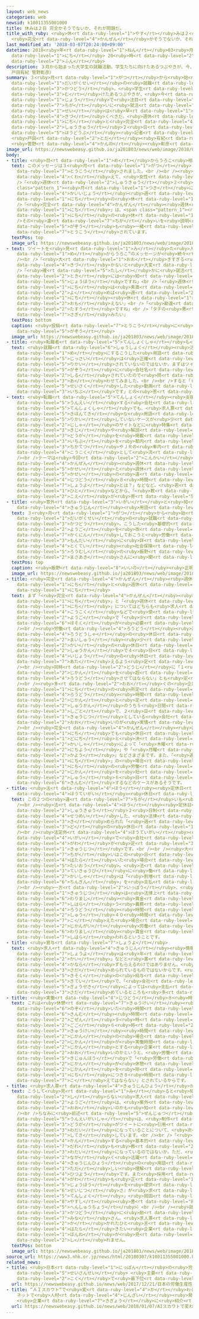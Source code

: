 ```yaml
---
layout: web_news
categories: web
newsid: k10011355001000
title: 休みは２日 完全かそうでないか、それが問題だ。
title_with_ruby: <ruby>休<rt data-ruby-level="1">やす</rt></ruby>みは２<ruby>日<rt data-ruby-level="1">にち</rt></ruby>
  <ruby>完全<rt data-ruby-level="4">かんぜん</rt></ruby>かそうでないか、それが<ruby>問題<rt data-ruby-level="3">もんだい</rt></ruby>だ。
last_modified_at: '2018-03-07T20:24:00+09:00'
datetime: 2018<ruby>年<rt data-ruby-level="1">ねん</rt></ruby>03<ruby>月<rt data-ruby-level="1">がつ</rt></ruby>07<ruby>日<rt
  data-ruby-level="1">にち</rt></ruby> 20<ruby>時<rt data-ruby-level="2">じ</rt></ruby>24<ruby>分<rt
  data-ruby-level="2">ふん</rt></ruby>
description: ３月から始まった大学生の就職活動。学生たちに向けたあるつぶやきが、今、ネット上で注目されています。「この違いに就活生は早く気付くべきだ。週休２日と完全週休２日」（ネットワーク報道部記者
  戸田有紀 管野彰彦）
summary: ３<ruby>月<rt data-ruby-level="1">がつ</rt></ruby>から<ruby>始<rt data-ruby-level="3">はじ</rt></ruby>まった<ruby>大学生<rt
  data-ruby-level="1">だいがくせい</rt></ruby>の<ruby>就職<rt data-ruby-level="6">しゅうしょく</rt></ruby><ruby>活動<rt
  data-ruby-level="3">かつどう</rt></ruby>。<ruby>学生<rt data-ruby-level="1">がくせい</rt></ruby>たちに<ruby>向<rt
  data-ruby-level="3">む</rt></ruby>けたあるつぶやきが、<ruby>今<rt data-ruby-level="2">いま</rt></ruby>、ネット<ruby>上<rt
  data-ruby-level="1">じょう</rt></ruby>で<ruby>注目<rt data-ruby-level="3">ちゅうもく</rt></ruby>されています。「この<ruby>違<rt
  data-ruby-level="7">ちが</rt></ruby>いに<ruby>就活<rt data-ruby-level="6">しゅうかつ</rt></ruby><ruby>生<rt
  data-ruby-level="1">せい</rt></ruby>は<ruby>早<rt data-ruby-level="1">はや</rt></ruby>く<ruby>気付<rt
  data-ruby-level="4">きづ</rt></ruby>くべきだ。<ruby>週休<rt data-ruby-level="2">しゅうきゅう</rt></ruby>２<ruby>日<rt
  data-ruby-level="1">にち</rt></ruby>と<ruby>完全<rt data-ruby-level="4">かんぜん</rt></ruby><ruby>週休<rt
  data-ruby-level="2">しゅうきゅう</rt></ruby>２<ruby>日<rt data-ruby-level="1">にち</rt></ruby>」（ネットワーク<ruby>報道部<rt
  data-ruby-level="5">ほうどうぶ</rt></ruby><ruby>記者<rt data-ruby-level="3">きしゃ</rt></ruby>
  <ruby>戸田<rt data-ruby-level="2">とだ</rt></ruby><ruby>有紀<rt data-ruby-level="8">ゆき</rt></ruby>
  <ruby>管野<rt data-ruby-level="4">かんの</rt></ruby><ruby>彰彦<rt data-ruby-level="8">あきひこ</rt></ruby>）
image_url: https://newswebeasy.github.io/ja201803/news/web/image/2018/03/07/K10011355001_1803072004_1803072006_01_02.jpg
body:
- title: <ruby>目<rt data-ruby-level="1">め</rt></ruby>からうろこ<ruby>相次<rt data-ruby-level="3">あいつ</rt></ruby>ぐ
  text: このメッセージは３<ruby>月<rt data-ruby-level="1">がつ</rt></ruby>３<ruby>日<rt data-ruby-level="1">にち</rt></ruby>にツイッターに<ruby>投稿<rt
    data-ruby-level="7">とうこう</rt></ruby>されました。<br /><br /><ruby>画面<rt data-ruby-level="3">がめん</rt></ruby>にはメッセージに<ruby>加<rt
    data-ruby-level="4">くわ</rt></ruby>えて、<ruby>女性<rt data-ruby-level="5">じょせい</rt></ruby>のキャラクターが、<br
    />「<ruby>週休<rt data-ruby-level="2">しゅうきゅう</rt></ruby>２<ruby>日<rt data-ruby-level="1">にち</rt></ruby>」は、<span
    class="pattern_1"><ruby>月<rt data-ruby-level="1">つき</rt></ruby>に１<ruby>回以上<rt
    data-ruby-level="4">かいいじょう</rt></ruby><ruby>週<rt data-ruby-level="2">しゅう</rt></ruby>２<ruby>日<rt
    data-ruby-level="1">にち</rt></ruby>の<ruby>休<rt data-ruby-level="1">やす</rt></ruby>みがある</span>こと、<br
    />「<ruby>完全<rt data-ruby-level="4">かんぜん</rt></ruby><ruby>週休<rt data-ruby-level="2">しゅうきゅう</rt></ruby>２<ruby>日<rt
    data-ruby-level="1">にち</rt></ruby>」は、<span class="pattern_1"><ruby>毎週<rt data-ruby-level="2">まいしゅう</rt></ruby>２<ruby>日<rt
    data-ruby-level="1">にち</rt></ruby>の<ruby>休<rt data-ruby-level="1">やす</rt></ruby>みがある</span>ことと、<br
    />その<ruby>違<rt data-ruby-level="7">ちが</rt></ruby>いを<ruby>説明<rt data-ruby-level="4">せつめい</rt></ruby>した<ruby>画像<rt
    data-ruby-level="5">がぞう</rt></ruby>も<ruby>一緒<rt data-ruby-level="7">いっしょ</rt></ruby>に<ruby>投稿<rt
    data-ruby-level="7">とうこう</rt></ruby>されています。
  textPos: top
  image_url: https://newswebeasy.github.io/ja201803/news/web/image/2018/03/07/K10011355001_1803072004_1803072006_01_04.jpg
- text: ツイートを<ruby>見<rt data-ruby-level="1">み</rt></ruby>た<ruby>人<rt data-ruby-level="1">ひと</rt></ruby>からは“<ruby>目<rt
    data-ruby-level="1">め</rt></ruby>からうろこ”のメッセージが<ruby>続々<rt data-ruby-level="4">ぞくぞく</rt></ruby>。<br
    /><br />「<ruby>大<rt data-ruby-level="1">おお</rt></ruby>きすぎる<ruby>違<rt data-ruby-level="7">ちが</rt></ruby>い。<ruby>気付<rt
    data-ruby-level="4">きづ</rt></ruby>かないと<ruby>大変<rt data-ruby-level="4">たいへん</rt></ruby>だね」<br
    />「<ruby>確<rt data-ruby-level="5">たし</rt></ruby>かに<ruby>就活<rt data-ruby-level="6">しゅうかつ</rt></ruby>の<ruby>時<rt
    data-ruby-level="2">とき</rt></ruby>には<ruby>知<rt data-ruby-level="2">し</rt></ruby>っておいてほしい<ruby>情報<rt
    data-ruby-level="5">じょうほう</rt></ruby>ですね」<br />「<ruby>週休<rt data-ruby-level="2">しゅうきゅう</rt></ruby>２<ruby>日<rt
    data-ruby-level="1">にち</rt></ruby>は<ruby>素直<rt data-ruby-level="7">すなお</rt></ruby>に<ruby>読<rt
    data-ruby-level="2">よ</rt></ruby>めば<ruby>週<rt data-ruby-level="2">しゅう</rt></ruby>に２<ruby>日<rt
    data-ruby-level="1">にち</rt></ruby><ruby>休<rt data-ruby-level="1">やす</rt></ruby>みがあるとしか<ruby>思<rt
    data-ruby-level="2">おも</rt></ruby>えない」<br />「<ruby>勘違<rt data-ruby-level="7">かんちが</rt></ruby>いしているかた、<ruby>多数<rt
    data-ruby-level="2">たすう</rt></ruby>ですね」<br />「タチの<ruby>悪<rt data-ruby-level="3">わる</rt></ruby>い<ruby>詐欺<rt
    data-ruby-level="7">さぎ</rt></ruby>みたい」
  textPos: bottom
  caption: <ruby>投稿<rt data-ruby-level="7">とうこう</rt></ruby>に<ruby>引用<rt data-ruby-level="2">いんよう</rt></ruby>されていた<ruby>画像<rt
    data-ruby-level="5">がぞう</rt></ruby>
  image_url: https://newswebeasy.github.io/ja201803/news/web/image/2018/03/07/K10011355001_1803072004_1803072006_01_03.jpg
- title: <ruby>転職者<rt data-ruby-level="5">てんしょくしゃ</rt></ruby>も<ruby>実<rt data-ruby-level="3">じつ</rt></ruby>は…
  text: <ruby>就職<rt data-ruby-level="6">しゅうしょく</rt></ruby><ruby>活動<rt data-ruby-level="3">かつどう</rt></ruby>でよく<ruby>目<rt
    data-ruby-level="1">め</rt></ruby>にするこうした<ruby>用語<rt data-ruby-level="2">ようご</rt></ruby>は<ruby>実際<rt
    data-ruby-level="5">じっさい</rt></ruby>は<ruby>正確<rt data-ruby-level="5">せいかく</rt></ruby>に<ruby>理解<rt
    data-ruby-level="5">りかい</rt></ruby>されていないのではないか。まずはツイートで<ruby>引用<rt data-ruby-level="2">いんよう</rt></ruby>された<ruby>画像<rt
    data-ruby-level="5">がぞう</rt></ruby>に<ruby>会社名<rt data-ruby-level="2">かいしゃめい</rt></ruby>が<ruby>記<rt
    data-ruby-level="2">しる</rt></ruby>されていたので<ruby>問<rt data-ruby-level="3">と</rt></ruby>い<ruby>合<rt
    data-ruby-level="3">あ</rt></ruby>わせてみました。<br /><br />すると「それは<ruby>私<rt data-ruby-level="6">わたくし</rt></ruby>どもが<ruby>制作<rt
    data-ruby-level="5">せいさく</rt></ruby>した<ruby>動画<rt data-ruby-level="3">どうが</rt></ruby>の<ruby>一部<rt
    data-ruby-level="3">いちぶ</rt></ruby>です」との<ruby>答<rt data-ruby-level="2">こた</rt></ruby>え。
- text: <ruby>転職<rt data-ruby-level="5">てんしょく</rt></ruby><ruby>支援<rt data-ruby-level="7">しえん</rt></ruby>のサイトを<ruby>運営<rt
    data-ruby-level="5">うんえい</rt></ruby>する<ruby>会社<rt data-ruby-level="2">かいしゃ</rt></ruby>「エン・ジャパン」は、<ruby>転職者<rt
    data-ruby-level="5">てんしょくしゃ</rt></ruby>でも、<ruby>求人票<rt data-ruby-level="4">きゅうじんひょう</rt></ruby>にある<ruby>基本的<rt
    data-ruby-level="5">きほんてき</rt></ruby>な<ruby>用語<rt data-ruby-level="2">ようご</rt></ruby>をきちんと<ruby>理解<rt
    data-ruby-level="5">りかい</rt></ruby>していないケースが<ruby>少<rt data-ruby-level="2">すく</rt></ruby>なくないため、<ruby>自社<rt
    data-ruby-level="2">じしゃ</rt></ruby>のサイトなどに<ruby>特集<rt data-ruby-level="4">とくしゅう</rt></ruby><ruby>記事<rt
    data-ruby-level="3">きじ</rt></ruby>や<ruby>解説<rt data-ruby-level="5">かいせつ</rt></ruby><ruby>動画<rt
    data-ruby-level="3">どうが</rt></ruby>を<ruby>掲載<rt data-ruby-level="7">けいさい</rt></ruby>しているほか、その<ruby>一部<rt
    data-ruby-level="3">いちぶ</rt></ruby>を<ruby>都内<rt data-ruby-level="3">とない</rt></ruby>の<ruby>地下鉄<rt
    data-ruby-level="3">ちかてつ</rt></ruby>やＪＲの<ruby>車内<rt data-ruby-level="2">しゃない</rt></ruby>で<ruby>広告<rt
    data-ruby-level="4">こうこく</rt></ruby>として<ruby>流<rt data-ruby-level="3">なが</rt></ruby>したそうです。<br
    /><br />テーマは<ruby>今回<rt data-ruby-level="2">こんかい</rt></ruby><ruby>話題<rt data-ruby-level="3">わだい</rt></ruby>になった「<ruby>完全<rt
    data-ruby-level="4">かんぜん</rt></ruby><ruby>週休<rt data-ruby-level="2">しゅうきゅう</rt></ruby>２<ruby>日制<rt
    data-ruby-level="5">かせい</rt></ruby>と<ruby>週休<rt data-ruby-level="2">しゅうきゅう</rt></ruby>２<ruby>日制<rt
    data-ruby-level="5">かせい</rt></ruby>の<ruby>違<rt data-ruby-level="7">ちが</rt></ruby>い」のほか、「<ruby>実働<rt
    data-ruby-level="4">じつどう</rt></ruby>８<ruby>時間<rt data-ruby-level="2">じかん</rt></ruby>とは？」や、「<ruby>賞与<rt
    data-ruby-level="7">しょうよ</rt></ruby>とは？」などなど。<ruby>若<rt data-ruby-level="6">わか</rt></ruby>い<ruby>人<rt
    data-ruby-level="1">ひと</rt></ruby>などから、「<ruby>教<rt data-ruby-level="2">おし</rt></ruby>えてもらってよかった」という<ruby>声<rt
    data-ruby-level="2">こえ</rt></ruby>が<ruby>寄<rt data-ruby-level="5">よ</rt></ruby>せられているそうです。
- title: <ruby>意外<rt data-ruby-level="3">いがい</rt></ruby>と<ruby>知<rt data-ruby-level="2">し</rt></ruby>らない<ruby>求人<rt
    data-ruby-level="4">きゅうじん</rt></ruby><ruby>用語<rt data-ruby-level="2">ようご</rt></ruby>のキホン
  text: ３<ruby>月<rt data-ruby-level="1">がつ</rt></ruby>から<ruby>始<rt data-ruby-level="3">はじ</rt></ruby>まった<ruby>大学生<rt
    data-ruby-level="1">だいがくせい</rt></ruby>の<ruby>就職<rt data-ruby-level="6">しゅうしょく</rt></ruby><ruby>活動<rt
    data-ruby-level="3">かつどう</rt></ruby>。こうした<ruby>基礎的<rt data-ruby-level="7">きそてき</rt></ruby>な<ruby>用語<rt
    data-ruby-level="2">ようご</rt></ruby>を<ruby>改<rt data-ruby-level="4">あらた</rt></ruby>めて<ruby>確認<rt
    data-ruby-level="7">かくにん</rt></ruby>しておこうと<ruby>労働<rt data-ruby-level="4">ろうどう</rt></ruby><ruby>問題<rt
    data-ruby-level="3">もんだい</rt></ruby>に<ruby>詳<rt data-ruby-level="7">くわ</rt></ruby>しい<ruby>特定<rt
    data-ruby-level="4">とくてい</rt></ruby><ruby>社会保険<rt data-ruby-level="5">しゃかいほけん</rt></ruby><ruby>労務士<rt
    data-ruby-level="5">ろうむし</rt></ruby>の<ruby>飯野<rt data-ruby-level="8">いいの</rt></ruby><ruby>正明<rt
    data-ruby-level="2">まさあき</rt></ruby>さんに<ruby>聞<rt data-ruby-level="2">き</rt></ruby>きました。
  textPos: top
  caption: <ruby>飯野<rt data-ruby-level="8">いいの</rt></ruby><ruby>正明<rt data-ruby-level="2">まさあき</rt></ruby>さん
  image_url: https://newswebeasy.github.io/ja201803/news/web/image/2018/03/07/K10011355001_1803071935_1803071939_01_05.jpg
- title: <ruby>完全<rt data-ruby-level="4">かんぜん</rt></ruby><ruby>週休<rt data-ruby-level="2">しゅうきゅう</rt></ruby>２<ruby>日<rt
    data-ruby-level="1">にち</rt></ruby>と<ruby>週休<rt data-ruby-level="2">しゅうきゅう</rt></ruby>２<ruby>日<rt
    data-ruby-level="1">にち</rt></ruby>
  text: まず「<ruby>完全<rt data-ruby-level="4">かんぜん</rt></ruby><ruby>週休<rt data-ruby-level="2">しゅうきゅう</rt></ruby>２<ruby>日<rt
    data-ruby-level="1">にち</rt></ruby>」と「<ruby>週休<rt data-ruby-level="2">しゅうきゅう</rt></ruby>２<ruby>日<rt
    data-ruby-level="1">にち</rt></ruby>」についてはどちらも<ruby>求人<rt data-ruby-level="4">きゅうじん</rt></ruby><ruby>広告<rt
    data-ruby-level="4">こうこく</rt></ruby>などで<ruby>使<rt data-ruby-level="3">つか</rt></ruby>われている<ruby>用語<rt
    data-ruby-level="2">ようご</rt></ruby>で「<ruby>少<rt data-ruby-level="2">すこ</rt></ruby>し<ruby>補足<rt
    data-ruby-level="6">ほそく</rt></ruby>が<ruby>必要<rt data-ruby-level="4">ひつよう</rt></ruby>」とのこと。<br
    /><br /><ruby>労働<rt data-ruby-level="4">ろうどう</rt></ruby><ruby>基準法<rt data-ruby-level="5">きじゅんほう</rt></ruby>で、<ruby>労働者<rt
    data-ruby-level="4">ろうどうしゃ</rt></ruby>の<ruby>休日<rt data-ruby-level="1">きゅうじつ</rt></ruby>については「<ruby>毎週<rt
    data-ruby-level="2">まいしゅう</rt></ruby><ruby>少<rt data-ruby-level="2">すく</rt></ruby>なくとも１<ruby>回<rt
    data-ruby-level="2">かい</rt></ruby>の<ruby>休日<rt data-ruby-level="1">きゅうじつ</rt></ruby>」、あるいは「４<ruby>週間<rt
    data-ruby-level="2">しゅうかん</rt></ruby>で４<ruby>日<rt data-ruby-level="1">にち</rt></ruby><ruby>以上<rt
    data-ruby-level="4">いじょう</rt></ruby>の<ruby>休日<rt data-ruby-level="1">きゅうじつ</rt></ruby>」を<ruby>与<rt
    data-ruby-level="7">あた</rt></ruby>えるよう<ruby>定<rt data-ruby-level="3">さだ</rt></ruby>められています。<br
    /><br /><ruby>同時<rt data-ruby-level="2">どうじ</rt></ruby>に「１<ruby>週間<rt data-ruby-level="2">しゅうかん</rt></ruby>に４０<ruby>時間<rt
    data-ruby-level="2">じかん</rt></ruby>を<ruby>超<rt data-ruby-level="7">こ</rt></ruby>えて<ruby>労働<rt
    data-ruby-level="4">ろうどう</rt></ruby>させてはならない」とも<ruby>定<rt data-ruby-level="3">さだ</rt></ruby>められています。<br
    /><br /><ruby>多<rt data-ruby-level="2">おお</rt></ruby>くの<ruby>企業<rt data-ruby-level="7">きぎょう</rt></ruby>は１<ruby>日<rt
    data-ruby-level="1">にち</rt></ruby>の<ruby>所定<rt data-ruby-level="3">しょてい</rt></ruby><ruby>労働<rt
    data-ruby-level="4">ろうどう</rt></ruby><ruby>時間<rt data-ruby-level="2">じかん</rt></ruby>を８<ruby>時間<rt
    data-ruby-level="2">じかん</rt></ruby>と<ruby>定<rt data-ruby-level="3">さだ</rt></ruby>めているため、１<ruby>週間<rt
    data-ruby-level="2">しゅうかん</rt></ruby>のうち５<ruby>日間<rt data-ruby-level="2">にちかん</rt></ruby>が<ruby>仕事<rt
    data-ruby-level="3">しごと</rt></ruby>で、２<ruby>日<rt data-ruby-level="1">にち</rt></ruby>が<ruby>休日<rt
    data-ruby-level="1">きゅうじつ</rt></ruby>としている<ruby>会社<rt data-ruby-level="2">かいしゃ</rt></ruby>が<ruby>多<rt
    data-ruby-level="2">おお</rt></ruby>いのが<ruby>実情<rt data-ruby-level="5">じつじょう</rt></ruby>だということです。<br
    /><br /><ruby>完全<rt data-ruby-level="4">かんぜん</rt></ruby><ruby>週休<rt data-ruby-level="2">しゅうきゅう</rt></ruby>２<ruby>日<rt
    data-ruby-level="1">にち</rt></ruby>でも<ruby>休日<rt data-ruby-level="1">きゅうじつ</rt></ruby>が<ruby>土日<rt
    data-ruby-level="1">どにち</rt></ruby>と<ruby>決<rt data-ruby-level="3">き</rt></ruby>まっているわけではなく、<ruby>会社<rt
    data-ruby-level="2">かいしゃ</rt></ruby>によって「<ruby>木曜<rt data-ruby-level="2">もくよう</rt></ruby>と<ruby>日曜<rt
    data-ruby-level="2">にちよう</rt></ruby>」や「<ruby>月曜<rt data-ruby-level="2">げつよう</rt></ruby>と<ruby>火曜<rt
    data-ruby-level="2">かよう</rt></ruby>」などさまざまです。また、「<ruby>週休<rt data-ruby-level="2">しゅうきゅう</rt></ruby>２<ruby>日<rt
    data-ruby-level="1">にち</rt></ruby>」の<ruby>場合<rt data-ruby-level="2">ばあい</rt></ruby>、１<ruby>日<rt
    data-ruby-level="1">にち</rt></ruby>の<ruby>労働<rt data-ruby-level="4">ろうどう</rt></ruby><ruby>時間<rt
    data-ruby-level="2">じかん</rt></ruby>を<ruby>短<rt data-ruby-level="3">みじか</rt></ruby>くして<ruby>週<rt
    data-ruby-level="2">しゅう</rt></ruby>６<ruby>日<rt data-ruby-level="1">にち</rt></ruby><ruby>勤務<rt
    data-ruby-level="6">きんむ</rt></ruby>するなどのケースがあるそうです。
- title: <ruby>法<rt data-ruby-level="4">ほう</rt></ruby><ruby>定休日<rt data-ruby-level="3">ていきゅうび</rt></ruby>と<ruby>法定外<rt
    data-ruby-level="4">ほうていがい</rt></ruby><ruby>休日<rt data-ruby-level="1">きゅうじつ</rt></ruby>
  text: この２つの<ruby>違<rt data-ruby-level="7">ちが</rt></ruby>いも<ruby>重要<rt data-ruby-level="4">じゅうよう</rt></ruby>です。<br
    /><br /><ruby>法<rt data-ruby-level="4">ほう</rt></ruby><ruby>定休日<rt data-ruby-level="3">ていきゅうび</rt></ruby>は、<ruby>週休<rt
    data-ruby-level="2">しゅうきゅう</rt></ruby>２<ruby>日制<rt data-ruby-level="5">かせい</rt></ruby>のところでも<ruby>説明<rt
    data-ruby-level="4">せつめい</rt></ruby>した、<ruby>法律<rt data-ruby-level="6">ほうりつ</rt></ruby>で<ruby>決<rt
    data-ruby-level="3">き</rt></ruby>められた「<ruby>週<rt data-ruby-level="2">しゅう</rt></ruby>に１<ruby>度<rt
    data-ruby-level="3">ど</rt></ruby>の<ruby>休日<rt data-ruby-level="1">きゅうじつ</rt></ruby>」のこと。<br
    /><br /><ruby>法定外<rt data-ruby-level="4">ほうていがい</rt></ruby><ruby>休日<rt data-ruby-level="1">きゅうじつ</rt></ruby>は、それ<ruby>以外<rt
    data-ruby-level="4">いがい</rt></ruby>で<ruby>会社<rt data-ruby-level="2">かいしゃ</rt></ruby><ruby>側<rt
    data-ruby-level="4">がわ</rt></ruby>が<ruby>定<rt data-ruby-level="3">さだ</rt></ruby>めた<ruby>休日<rt
    data-ruby-level="1">きゅうじつ</rt></ruby>です。<br /><br /><ruby>大<rt data-ruby-level="1">おお</rt></ruby>きな<ruby>違<rt
    data-ruby-level="7">ちが</rt></ruby>いはこの<ruby>日<rt data-ruby-level="1">ひ</rt></ruby>に<ruby>働<rt
    data-ruby-level="4">はたら</rt></ruby>いた<ruby>場合<rt data-ruby-level="2">ばあい</rt></ruby>の<ruby>対応<rt
    data-ruby-level="5">たいおう</rt></ruby>。<ruby>法<rt data-ruby-level="4">ほう</rt></ruby><ruby>定休日<rt
    data-ruby-level="3">ていきゅうび</rt></ruby>に<ruby>働<rt data-ruby-level="4">はたら</rt></ruby>くと、<ruby>会社<rt
    data-ruby-level="2">かいしゃ</rt></ruby>は「<ruby>割増<rt data-ruby-level="6">わりまし</rt></ruby><ruby>賃金<rt
    data-ruby-level="6">ちんぎん</rt></ruby>」を<ruby>支払<rt data-ruby-level="7">しはら</rt></ruby>わなければなりません。<br
    /><br /><ruby>一方<rt data-ruby-level="2">いっぽう</rt></ruby>、<ruby>法定外<rt data-ruby-level="4">ほうていがい</rt></ruby><ruby>休日<rt
    data-ruby-level="1">きゅうじつ</rt></ruby>は<ruby>法律上<rt data-ruby-level="6">ほうりつじょう</rt></ruby>は<ruby>割増<rt
    data-ruby-level="6">わりまし</rt></ruby><ruby>賃金<rt data-ruby-level="6">ちんぎん</rt></ruby>を<ruby>支払<rt
    data-ruby-level="7">しはら</rt></ruby>う<ruby>義務<rt data-ruby-level="5">ぎむ</rt></ruby>はありません。ただ、<ruby>労働<rt
    data-ruby-level="4">ろうどう</rt></ruby><ruby>時間<rt data-ruby-level="2">じかん</rt></ruby>が<ruby>週<rt
    data-ruby-level="2">しゅう</rt></ruby>４０<ruby>時間<rt data-ruby-level="2">じかん</rt></ruby>を<ruby>超<rt
    data-ruby-level="7">こ</rt></ruby>えた<ruby>場合<rt data-ruby-level="2">ばあい</rt></ruby>、<ruby>時間外<rt
    data-ruby-level="2">じかんがい</rt></ruby><ruby>労働<rt data-ruby-level="4">ろうどう</rt></ruby>の<ruby>割増<rt
    data-ruby-level="6">わりまし</rt></ruby><ruby>賃金<rt data-ruby-level="6">ちんぎん</rt></ruby>が<ruby>支払<rt
    data-ruby-level="7">しはら</rt></ruby>われるということです。
- title: <ruby>賞与<rt data-ruby-level="7">しょうよ</rt></ruby>
  text: <ruby>求人<rt data-ruby-level="4">きゅうじん</rt></ruby><ruby>情報<rt data-ruby-level="5">じょうほう</rt></ruby>に「<ruby>賞与<rt
    data-ruby-level="7">しょうよ</rt></ruby>は<ruby>年<rt data-ruby-level="1">とし</rt></ruby>に２<ruby>回<rt
    data-ruby-level="2">かい</rt></ruby>」などと<ruby>書<rt data-ruby-level="2">か</rt></ruby>いてあっても、<ruby>必<rt
    data-ruby-level="4">かなら</rt></ruby>ずもらえるわけではありません。<ruby>法律<rt data-ruby-level="6">ほうりつ</rt></ruby>で<ruby>定<rt
    data-ruby-level="3">さだ</rt></ruby>められているものではないからです。<ruby>就業<rt data-ruby-level="6">しゅうぎょう</rt></ruby><ruby>規則<rt
    data-ruby-level="5">きそく</rt></ruby>の<ruby>給与<rt data-ruby-level="7">きゅうよ</rt></ruby><ruby>規定<rt
    data-ruby-level="5">きてい</rt></ruby>で、「<ruby>会社<rt data-ruby-level="2">かいしゃ</rt></ruby>の<ruby>業績<rt
    data-ruby-level="5">ぎょうせき</rt></ruby>によっては<ruby>支払<rt data-ruby-level="7">しはら</rt></ruby>わないことがある」などと<ruby>定<rt
    data-ruby-level="3">さだ</rt></ruby>めているところも<ruby>多<rt data-ruby-level="2">おお</rt></ruby>いそうです。
- title: <ruby>実働<rt data-ruby-level="4">じつどう</rt></ruby>８<ruby>時間<rt data-ruby-level="2">じかん</rt></ruby>
  text: これは<ruby>休憩<rt data-ruby-level="7">きゅうけい</rt></ruby><ruby>時間<rt data-ruby-level="2">じかん</rt></ruby>を<ruby>除<rt
    data-ruby-level="6">のぞ</rt></ruby>いた<ruby>時間<rt data-ruby-level="2">じかん</rt></ruby>です。<ruby>勤務<rt
    data-ruby-level="6">きんむ</rt></ruby><ruby>時間<rt data-ruby-level="2">じかん</rt></ruby>が「<ruby>午前<rt
    data-ruby-level="2">ごぜん</rt></ruby>９<ruby>時<rt data-ruby-level="2">じ</rt></ruby>～<ruby>午後<rt
    data-ruby-level="2">ごご</rt></ruby>６<ruby>時<rt data-ruby-level="2">じ</rt></ruby>」で、<ruby>休憩<rt
    data-ruby-level="7">きゅうけい</rt></ruby><ruby>時間<rt data-ruby-level="2">じかん</rt></ruby>が１<ruby>時間<rt
    data-ruby-level="2">じかん</rt></ruby>の<ruby>場合<rt data-ruby-level="2">ばあい</rt></ruby>は、８<ruby>時間<rt
    data-ruby-level="2">じかん</rt></ruby>が<ruby>実働時間<rt data-ruby-level="4">じつどうじかん</rt></ruby>となります。なぜ８<ruby>時間<rt
    data-ruby-level="2">じかん</rt></ruby>とする<ruby>企業<rt data-ruby-level="7">きぎょう</rt></ruby>が<ruby>多<rt
    data-ruby-level="2">おお</rt></ruby>いのかというと、<ruby>労働<rt data-ruby-level="4">ろうどう</rt></ruby><ruby>基準法<rt
    data-ruby-level="5">きじゅんほう</rt></ruby>で「<ruby>労働<rt data-ruby-level="4">ろうどう</rt></ruby><ruby>時間<rt
    data-ruby-level="2">じかん</rt></ruby>が<ruby>休憩<rt data-ruby-level="7">きゅうけい</rt></ruby><ruby>時間<rt
    data-ruby-level="2">じかん</rt></ruby>を<ruby>除<rt data-ruby-level="6">のぞ</rt></ruby>いて１<ruby>日<rt
    data-ruby-level="1">にち</rt></ruby>につき８<ruby>時間<rt data-ruby-level="2">じかん</rt></ruby>を<ruby>超<rt
    data-ruby-level="7">こ</rt></ruby>えてはならない」とされているからです。
- title: <ruby>求人票<rt data-ruby-level="4">きゅうじんひょう</rt></ruby>から<ruby>見<rt data-ruby-level="1">み</rt></ruby>えてくること
  text: こうして<ruby>見<rt data-ruby-level="1">み</rt></ruby>ると<ruby>知<rt data-ruby-level="2">し</rt></ruby>っているようで<ruby>知<rt
    data-ruby-level="2">し</rt></ruby>らない<ruby>求人<rt data-ruby-level="4">きゅうじん</rt></ruby><ruby>用語<rt
    data-ruby-level="2">ようご</rt></ruby>は、<ruby>案外<rt data-ruby-level="4">あんがい</rt></ruby><ruby>多<rt
    data-ruby-level="2">おお</rt></ruby>いのかも<ruby>知<rt data-ruby-level="2">し</rt></ruby>れません。<br
    /><br />ちなみに<ruby>前述<rt data-ruby-level="5">ぜんじゅつ</rt></ruby>の<ruby>転職<rt data-ruby-level="5">てんしょく</rt></ruby>サイトの<ruby>運営会社<rt
    data-ruby-level="5">うんえいがいしゃ</rt></ruby>は、<ruby>制作<rt data-ruby-level="5">せいさく</rt></ruby>した<ruby>動画<rt
    data-ruby-level="3">どうが</rt></ruby>がツイートに<ruby>引用<rt data-ruby-level="2">いんよう</rt></ruby>され<ruby>話題<rt
    data-ruby-level="3">わだい</rt></ruby>になっていることについて、<ruby>次<rt data-ruby-level="3">つぎ</rt></ruby>のように<ruby>指摘<rt
    data-ruby-level="7">してき</rt></ruby>しています。<br /><br />「<ruby>就職<rt data-ruby-level="6">しゅうしょく</rt></ruby>に<ruby>関<rt
    data-ruby-level="4">かん</rt></ruby>する<ruby>基本的<rt data-ruby-level="5">きほんてき</rt></ruby>なことほど<ruby>誰<rt
    data-ruby-level="7">だれ</rt></ruby>も<ruby>教<rt data-ruby-level="2">おし</rt></ruby>えてくれない。だからこうして<ruby>話題<rt
    data-ruby-level="3">わだい</rt></ruby>になっているのではないか。ただ、<ruby>就職<rt data-ruby-level="6">しゅうしょく</rt></ruby>したかたが<ruby>長<rt
    data-ruby-level="2">なが</rt></ruby>く<ruby>活躍<rt data-ruby-level="7">かつやく</rt></ruby>するためには<ruby>求人票<rt
    data-ruby-level="4">きゅうじんひょう</rt></ruby>の<ruby>用語<rt data-ruby-level="2">ようご</rt></ruby>について<ruby>正<rt
    data-ruby-level="1">ただ</rt></ruby>しい<ruby>理解<rt data-ruby-level="5">りかい</rt></ruby>が<ruby>必要<rt
    data-ruby-level="4">ひつよう</rt></ruby>です。また<ruby>採用<rt data-ruby-level="5">さいよう</rt></ruby>する<ruby>側<rt
    data-ruby-level="4">がわ</rt></ruby>も<ruby>正<rt data-ruby-level="1">ただ</rt></ruby>しい<ruby>情報<rt
    data-ruby-level="5">じょうほう</rt></ruby>を<ruby>提供<rt data-ruby-level="6">ていきょう</rt></ruby>する『<ruby>誠実<rt
    data-ruby-level="6">せいじつ</rt></ruby>さ』が<ruby>求<rt data-ruby-level="4">もと</rt></ruby>められます」（「エン<ruby>転職<rt
    data-ruby-level="5">てんしょく</rt></ruby>」<ruby>岡田<rt data-ruby-level="7">おかだ</rt></ruby><ruby>康<rt
    data-ruby-level="8">やすし</rt></ruby><ruby>豊<rt data-ruby-level="8">ゆたか</rt></ruby><ruby>編集長<rt
    data-ruby-level="5">へんしゅうちょう</rt></ruby>）<br /><br /><ruby>就職<rt data-ruby-level="6">しゅうしょく</rt></ruby><ruby>活動<rt
    data-ruby-level="3">かつどう</rt></ruby>に<ruby>励<rt data-ruby-level="7">はげ</rt></ruby>む<ruby>皆<rt
    data-ruby-level="7">みな</rt></ruby>さん。<ruby>求人票<rt data-ruby-level="4">きゅうじんひょう</rt></ruby>に<ruby>書<rt
    data-ruby-level="2">か</rt></ruby>かれたひと<ruby>言<rt data-ruby-level="2">こと</rt></ruby>から、あなたが<ruby>働<rt
    data-ruby-level="4">はたら</rt></ruby>きたい<ruby>企業<rt data-ruby-level="7">きぎょう</rt></ruby>の<ruby>本音<rt
    data-ruby-level="1">ほんね</rt></ruby>が<ruby>見<rt data-ruby-level="1">み</rt></ruby>えてくるかも<ruby>知<rt
    data-ruby-level="2">し</rt></ruby>れません。
  textPos: bottom
  image_url: https://newswebeasy.github.io/ja201803/news/web/image/2018/03/07/K10011355001_1803071936_1803071939_01_07.jpg
source_url: https://www3.nhk.or.jp/news/html/20180307/k10011355001000.html
related_news:
- title: <ruby>日本<rt data-ruby-level="1">にっぽん</rt></ruby>の<ruby>労働<rt data-ruby-level="4">ろうどう</rt></ruby><ruby>生産性<rt
    data-ruby-level="5">せいさんせい</rt></ruby> <ruby>主要<rt data-ruby-level="4">しゅよう</rt></ruby>７か<ruby>国<rt
    data-ruby-level="2">こく</rt></ruby>で<ruby>最下位<rt data-ruby-level="4">さいかい</rt></ruby>
  url: https://newswebeasy.github.io/news/web/2017/12/21/日本の労働生産性-主要7か国で最下位
- title: “ＡＩスカウト“で<ruby>変<rt data-ruby-level="4">か</rt></ruby>わる<ruby>人事<rt data-ruby-level="3">じんじ</rt></ruby>
    ネットで<ruby>人材<rt data-ruby-level="4">じんざい</rt></ruby><ruby>発掘<rt data-ruby-level="7">はっくつ</rt></ruby>
    <ruby>企業<rt data-ruby-level="7">きぎょう</rt></ruby>に<ruby>紹介<rt data-ruby-level="7">しょうかい</rt></ruby>
  url: https://newswebeasy.github.io/news/web/2018/01/07/AIスカウトで変わる人事-ネットで人材発掘-企業に紹介
...
```

